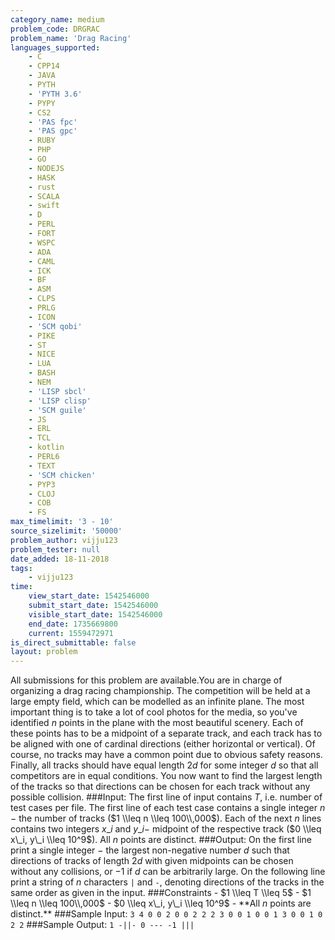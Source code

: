 ```yaml
---
category_name: medium
problem_code: DRGRAC
problem_name: 'Drag Racing'
languages_supported:
    - C
    - CPP14
    - JAVA
    - PYTH
    - 'PYTH 3.6'
    - PYPY
    - CS2
    - 'PAS fpc'
    - 'PAS gpc'
    - RUBY
    - PHP
    - GO
    - NODEJS
    - HASK
    - rust
    - SCALA
    - swift
    - D
    - PERL
    - FORT
    - WSPC
    - ADA
    - CAML
    - ICK
    - BF
    - ASM
    - CLPS
    - PRLG
    - ICON
    - 'SCM qobi'
    - PIKE
    - ST
    - NICE
    - LUA
    - BASH
    - NEM
    - 'LISP sbcl'
    - 'LISP clisp'
    - 'SCM guile'
    - JS
    - ERL
    - TCL
    - kotlin
    - PERL6
    - TEXT
    - 'SCM chicken'
    - PYP3
    - CLOJ
    - COB
    - FS
max_timelimit: '3 - 10'
source_sizelimit: '50000'
problem_author: vijju123
problem_tester: null
date_added: 18-11-2018
tags:
    - vijju123
time:
    view_start_date: 1542546000
    submit_start_date: 1542546000
    visible_start_date: 1542546000
    end_date: 1735669800
    current: 1559472971
is_direct_submittable: false
layout: problem
---
```

All submissions for this problem are available.You are in charge of organizing a drag racing championship. The competition will be held at a large empty field, which can be modelled as an infinite plane. The most important thing is to take a lot of cool photos for the media, so you've identified $n$ points in the plane with the most beautiful scenery. Each of these points has to be a midpoint of a separate track, and each track has to be aligned with one of cardinal directions (either horizontal or vertical). Of course, no tracks may have a common point due to obvious safety reasons. Finally, all tracks should have equal length $2d$ for some integer $d$ so that all competitors are in equal conditions. You now want to find the largest length of the tracks so that directions can be chosen for each track without any possible collision. ###Input: The first line of input contains $T$, i.e. number of test cases per file. The first line of each test case contains a single integer $n$ $-$ the number of tracks ($1 \\leq n \\leq 100\\,000$). Each of the next $n$ lines contains two integers $x\_i$ and $y\_i-$ midpoint of the respective track ($0 \\leq x\_i, y\_i \\leq 10^9$). All $n$ points are distinct. ###Output: On the first line print a single integer $-$ the largest non-negative number $d$ such that directions of tracks of length $2d$ with given midpoints can be chosen without any collisions, or $-1$ if $d$ can be arbitrarily large. On the following line print a string of $n$ characters `|` and `-`, denoting directions of the tracks in the same order as given in the input. ###Constraints - $1 \\leq T \\leq 5$ - $1 \\leq n \\leq 100\\,000$ - $0 \\leq x\_i, y\_i \\leq 10^9$ - \*\*All $n$ points are distinct.\*\* ###Sample Input: ``` 3 4 0 0 2 0 0 2 2 2 3 0 0 1 0 0 1 3 0 0 1 0 2 2 ``` ###Sample Output: ``` 1 -||- 0 --- -1 ||| ```
